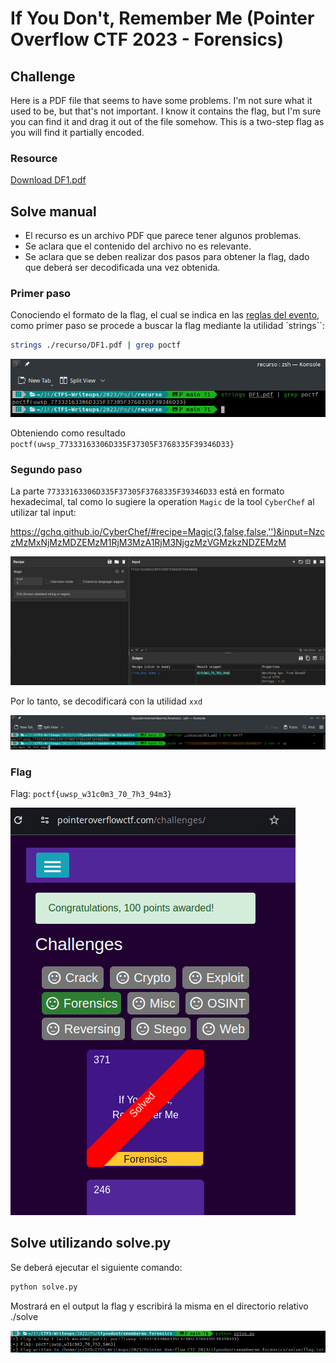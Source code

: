 # If You Don't, Remember Me (Pointer Overflow CTF 2023 - Forensics)

## Challenge
Here is a PDF file that seems to have some problems. I'm not sure what it used to be, but that's not important. I know it contains the flag, but I'm sure you can find it and drag it out of the file somehow. This is a two-step flag as you will find it partially encoded.

### Resource
[Download DF1.pdf](https://uwspedu-my.sharepoint.com/:b:/g/personal/cjohnson_uwsp_edu/EdhtgZup9QFLkuc2N5IzwpgBV4VRkYZoVLBuonJJ0qfpsg?e=alTbB0)

## Solve manual
- El recurso es un archivo PDF que parece tener algunos problemas.
- Se aclara que el contenido del archivo no es relevante.
- Se aclara que se deben realizar dos pasos para obtener la flag, dado que deberá ser decodificada una vez obtenida.

### Primer paso
Conociendo el formato de la flag, el cual se indica en las [reglas del evento](https://pointeroverflowctf.com/rules), como primer paso se procede a buscar la flag mediante la utilidad `strings``:

```bash
strings ./recurso/DF1.pdf | grep poctf
```

![Commands 1](./images/ifyoudontrememberme-commands-1.png)

Obteniendo como resultado `poctf(uwsp_77333163306D335F37305F3768335F39346D33}`

### Segundo paso
La parte `77333163306D335F37305F3768335F39346D33` está en formato hexadecimal, tal como lo sugiere la operation `Magic` de la tool `CyberChef` al utilizar tal input:

https://gchq.github.io/CyberChef/#recipe=Magic(3,false,false,'')&input=NzczMzMxNjMzMDZEMzM1RjM3MzA1RjM3NjgzMzVGMzkzNDZEMzM

![CyberChef Magic](./images/ifyoudontrememberme-cyberchef-magic.png)

Por lo tanto, se decodificará con la utilidad `xxd`

![Commands 2](./images/ifyoudontrememberme-commands-2.png)


### Flag
Flag: `poctf{uwsp_w31c0m3_70_7h3_94m3}`

![Solved](./images/ifyoudontrememberme-solved.png)

## Solve utilizando solve.py
Se deberá ejecutar el siguiente comando:

```bash
python solve.py
```

Mostrará en el output la flag y escribirá la misma en el directorio relativo ./solve

![Solved using python script](./images/ifyoudontrememberme-python-solve.png)